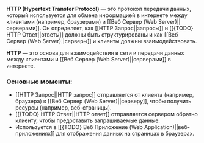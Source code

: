 **HTTP (Hypertext Transfer Protocol)** — это протокол передачи данных, который используется для обмена информацией в интернете между клиентами (например, браузерами) и [[Веб Сервер (Web Server)||серверами]]. Он определяет, как [[HTTP Запрос||запросы]] и [[{TODO} HTTP Ответ||ответы]] должны быть структурированы и как [[Веб Сервер (Web Server)||серверы]] и клиенты должны взаимодействовать. 

**HTTP** — это основа для взаимодействия в сети и передачи данных между клиентами и [[Веб Сервер (Web Server)||серверами]] в интернете.


### Основные моменты:

- [[HTTP Запрос||HTTP запрос]] отправляется от клиента (например, браузера) к [[Веб Сервер (Web Server)||серверу]], чтобы получить ресурсы (например, веб-страницы).
- [[{TODO} HTTP Ответ||HTTP ответ]] отправляется сервером обратно клиенту, чтобы предоставить запрашиваемые данные.
- Используется в [[{TODO} Веб Приложение (Web Application)||веб-приложениях]] для отображения данных на страницах в браузерах.

